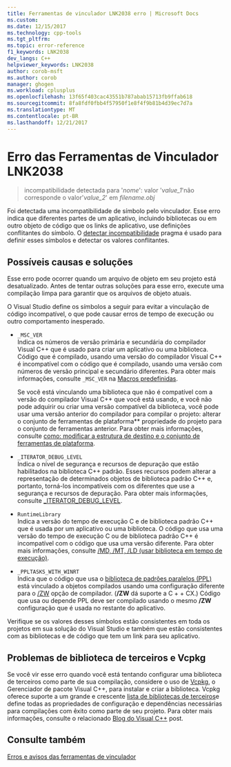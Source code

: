 ```yaml
---
title: Ferramentas de vinculador LNK2038 erro | Microsoft Docs
ms.custom: 
ms.date: 12/15/2017
ms.technology: cpp-tools
ms.tgt_pltfrm: 
ms.topic: error-reference
f1_keywords: LNK2038
dev_langs: C++
helpviewer_keywords: LNK2038
author: corob-msft
ms.author: corob
manager: ghogen
ms.workload: cplusplus
ms.openlocfilehash: 13f65f403cac43551b787abab15713fb9ffab618
ms.sourcegitcommit: 8fa8fdf0fbb4f57950f1e8f4f9b81b4d39ec7d7a
ms.translationtype: MT
ms.contentlocale: pt-BR
ms.lasthandoff: 12/21/2017
---
```

# <a name="linker-tools-error-lnk2038"></a>Erro das Ferramentas de Vinculador LNK2038

> incompatibilidade detectada para '*nome*': valor '*value_1*'não corresponde o valor'*value_2*' em *filename.obj*

Foi detectada uma incompatibilidade de símbolo pelo vinculador. Esse erro indica que diferentes partes de um aplicativo, incluindo bibliotecas ou em outro objeto de código que os links de aplicativo, use definições conflitantes do símbolo. O [detectar incompatibilidade](../../preprocessor/detect-mismatch.md) pragma é usado para definir esses símbolos e detectar os valores conflitantes.

## <a name="possible-causes-and-solutions"></a>Possíveis causas e soluções

Esse erro pode ocorrer quando um arquivo de objeto em seu projeto está desatualizado. Antes de tentar outras soluções para esse erro, execute uma compilação limpa para garantir que os arquivos de objeto atuais.

O Visual Studio define os símbolos a seguir para evitar a vinculação de código incompatível, o que pode causar erros de tempo de execução ou outro comportamento inesperado.

- `_MSC_VER`  
   Indica os números de versão primária e secundária do compilador Visual C++ que é usado para criar um aplicativo ou uma biblioteca. Código que é compilado, usando uma versão do compilador Visual C++ é incompatível com o código que é compilado, usando uma versão com números de versão principal e secundário diferentes. Para obter mais informações, consulte `_MSC_VER` na [Macros predefinidas](../../preprocessor/predefined-macros.md).

   Se você está vinculando uma biblioteca que não é compatível com a versão do compilador Visual C++ que você está usando, e você não pode adquirir ou criar uma versão compatível da biblioteca, você pode usar uma versão anterior do compilador para compilar o projeto: alterar o <C1/>conjunto de ferramentas de plataforma** propriedade do projeto para o conjunto de ferramentas anterior. Para obter mais informações, consulte [como: modificar a estrutura de destino e o conjunto de ferramentas de plataforma](../../build/how-to-modify-the-target-framework-and-platform-toolset.md).

- `_ITERATOR_DEBUG_LEVEL`  
   Indica o nível de segurança e recursos de depuração que estão habilitados na biblioteca C++ padrão. Esses recursos podem alterar a representação de determinados objetos de biblioteca padrão C++ e, portanto, torná-los incompatíveis com os diferentes que use a segurança e recursos de depuração. Para obter mais informações, consulte [_ITERATOR_DEBUG_LEVEL](../../standard-library/iterator-debug-level.md).

- `RuntimeLibrary`  
   Indica a versão do tempo de execução C e de biblioteca padrão C++ que é usada por um aplicativo ou uma biblioteca. O código que usa uma versão do tempo de execução C ou de biblioteca padrão C++ é incompatível com o código que usa uma versão diferente. Para obter mais informações, consulte [/MD, /MT, /LD (usar biblioteca em tempo de execução)](../../build/reference/md-mt-ld-use-run-time-library.md).

- `_PPLTASKS_WITH_WINRT`  
   Indica que o código que usa o [biblioteca de padrões paralelos (PPL)](../../parallel/concrt/parallel-patterns-library-ppl.md) está vinculado a objetos compilados usando uma configuração diferente para o [/ZW](../../build/reference/zw-windows-runtime-compilation.md) opção de compilador. (**/ZW** dá suporte a C + + CX.) Código que usa ou depende PPL deve ser compilado usando o mesmo **/ZW** configuração que é usada no restante do aplicativo.

Verifique se os valores desses símbolos estão consistentes em toda os projetos em sua solução do Visual Studio e também que estão consistentes com as bibliotecas e de código que tem um link para seu aplicativo.

## <a name="third-party-library-issues-and-vcpkg"></a>Problemas de biblioteca de terceiros e Vcpkg

Se você vir esse erro quando você está tentando configurar uma biblioteca de terceiros como parte de sua compilação, considere o uso de [Vcpkg](../../vcpkg.md), o Gerenciador de pacote Visual C++, para instalar e criar a biblioteca. Vcpkg oferece suporte a um grande e crescente [lista de bibliotecas de terceiros](https://github.com/Microsoft/vcpkg/tree/master/ports)e define todas as propriedades de configuração e dependências necessárias para compilações com êxito como parte de seu projeto. Para obter mais informações, consulte o relacionado [Blog do Visual C++](https://blogs.msdn.microsoft.com/vcblog/2016/09/19/vcpkg-a-tool-to-acquire-and-build-c-open-source-libraries-on-windows/) post.

## <a name="see-also"></a>Consulte também

[Erros e avisos das ferramentas de vinculador](../../error-messages/tool-errors/linker-tools-errors-and-warnings.md)